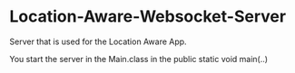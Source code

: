 # Location-Aware-Websocket-Server
Server that is used for the Location Aware App.

You start the server in the Main.class in the public static void main(..)
